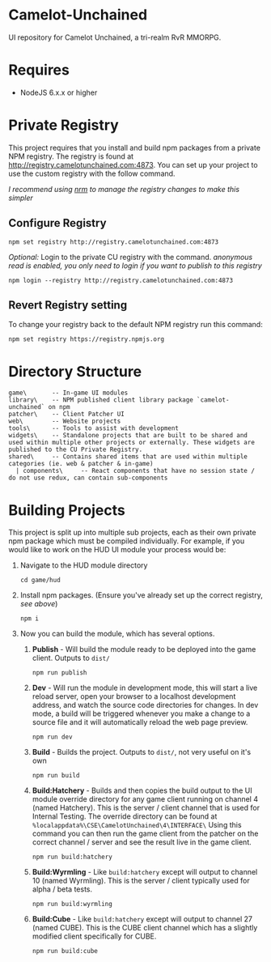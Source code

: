 # Camelot-Unchained
UI repository for Camelot Unchained, a tri-realm RvR MMORPG.

# Requires
* NodeJS 6.x.x or higher

# Private Registry
This project requires that you install and build npm packages from a private NPM registry. The registry is found at http://registry.camelotunchained.com:4873.  You can set up your project to use the custom registry with the follow command.

*I recommend using [nrm](https://www.npmjs.com/package/nrm) to manage the registry changes to make this simpler*

## Configure Registry
```
npm set registry http://registry.camelotunchained.com:4873
```

*Optional:* Login to the private CU registry with the command. *anonymous read is enabled, you only need to login if you want to publish to this registry*
```
npm login --registry http://registry.camelotunchained.com:4873
```



## Revert Registry setting
To change your registry back to the default NPM registry run this command:
```
npm set registry https://registry.npmjs.org
```

# Directory Structure
 
```
game\       -- In-game UI modules
library\    -- NPM published client library package `camelot-unchained` on npm
patcher\    -- Client Patcher UI
web\        -- Website projects
tools\      -- Tools to assist with development
widgets\    -- Standalone projects that are built to be shared and used within multiple other projects or externally. These widgets are published to the CU Private Registry.
shared\     -- Contains shared items that are used within multiple categories (ie. web & patcher & in-game)
  | components\     -- React components that have no session state / do not use redux, can contain sub-components

``` 

# Building Projects
This project is split up into multiple sub projects, each as their own private npm package which must be compiled individually. For example, if you would like to work on the HUD UI module your process would be:

1. Navigate to the HUD module directory
    ```
    cd game/hud
    ```

2. Install npm packages.  (Ensure you've already set up the correct registry, *see above*)
    ```
    npm i 
    ```

3. Now you can build the module, which has several options.
    
    1. **Publish** - Will build the module ready to be deployed into the game client.  Outputs to `dist/`
        ```
        npm run publish
        ```
    
    2. **Dev** - Will run the module in development mode, this will start a live reload server, open your browser to a localhost development address, and watch the source code directories for changes. In dev mode, a build will be triggered whenever you make a change to a source file and it will automatically reload the web page preview.
        ```
        npm run dev
        ```
    
    3. **Build** - Builds the project. Outputs to `dist/`, not very useful on it's own
        ```
        npm run build 
        ```
    
    4. **Build:Hatchery** - Builds and then copies the build output to the UI module override directory for any game client running on channel 4 (named Hatchery). This is the server / client channel that is used for Internal Testing. The override directory can be found at `%localappdata%\CSE\CamelotUnchained\4\INTERFACE\` Using this command you can then run the game client from the patcher on the correct channel / server and see the result live in the game client.
        ```
        npm run build:hatchery
        ```
    
    5. **Build:Wyrmling** - Like `build:hatchery` except will output to channel 10 (named Wyrmling).  This is the server / client typically used for alpha / beta tests.
        ```
        npm run build:wyrmling
        ```
    
    6. **Build:Cube** - Like `build:hatchery` except will output to channel 27 (named CUBE).  This is the CUBE client channel which has a slightly modified client specifically for CUBE.
        ```
        npm run build:cube
        ```
    